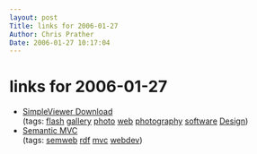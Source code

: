 ```yaml
---
layout: post
Title: links for 2006-01-27  
Author: Chris Prather
Date: 2006-01-27 10:17:04
---
```


# links for 2006-01-27
<ul class="delicious">
	<li>
		<div class="delicious-link"><a href="http://www.airtightinteractive.com/simpleviewer/">SimpleViewer Download</a></div>
		<div class="delicious-tags">(tags: <a href="http://del.icio.us/perigrin/flash">flash</a> <a href="http://del.icio.us/perigrin/gallery">gallery</a> <a href="http://del.icio.us/perigrin/photo">photo</a> <a href="http://del.icio.us/perigrin/web">web</a> <a href="http://del.icio.us/perigrin/photography">photography</a> <a href="http://del.icio.us/perigrin/software">software</a> <a href="http://del.icio.us/perigrin/Design">Design</a>)</div>
	</li>
	<li>
		<div class="delicious-link"><a href="http://www.oreillynet.com/pub/wlg/7766?wlg=yes">Semantic MVC</a></div>
		<div class="delicious-tags">(tags: <a href="http://del.icio.us/perigrin/semweb">semweb</a> <a href="http://del.icio.us/perigrin/rdf">rdf</a> <a href="http://del.icio.us/perigrin/mvc">mvc</a> <a href="http://del.icio.us/perigrin/webdev">webdev</a>)</div>
	</li>
</ul>

